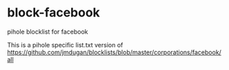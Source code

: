 # block-facebook
pihole blocklist for facebook

This is a pihole specific list.txt version of https://github.com/jmdugan/blocklists/blob/master/corporations/facebook/all
